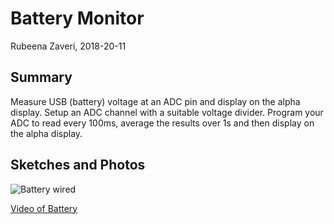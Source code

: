 #  Battery Monitor

Rubeena Zaveri, 2018-20-11

## Summary

Measure USB (battery) voltage at an ADC pin and display on the alpha display. Setup an ADC channel with a suitable voltage divider. Program your ADC to read every 100ms, average the results over 1s and then display on the alpha display.


## Sketches and Photos
![Battery wired](https://i.imgur.com/we4PEwY.jpg)

[Video of Battery](https://drive.google.com/open?id=1hRrEcpyBndpty5ABfKMmV0boDb55arj7)
